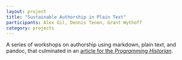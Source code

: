 ```yaml
---
layout: project
title: "Sustainable Authorship in Plain Text"
participants: Alex Gil, Dennis Tenen, Grant Wythoff
category: projects
---
```


A series of workshops on authorship using markdown, plain text, and pandoc, that culminated in an [article for the *Programming Historian*](http://programminghistorian.org/lessons/sustainable-authorship-in-plain-text-using-pandoc-and-markdown).
